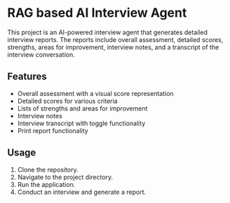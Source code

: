 # RAG based AI Interview Agent

This project is an AI-powered interview agent that generates detailed interview reports. The reports include overall assessment, detailed scores, strengths, areas for improvement, interview notes, and a transcript of the interview conversation.

## Features

- Overall assessment with a visual score representation
- Detailed scores for various criteria
- Lists of strengths and areas for improvement
- Interview notes
- Interview transcript with toggle functionality
- Print report functionality

## Usage

1. Clone the repository.
2. Navigate to the project directory.
3. Run the application.
4. Conduct an interview and generate a report.

